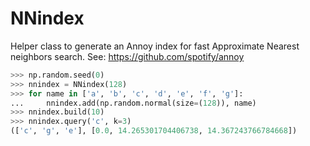 # NNindex


Helper class to generate an Annoy index for fast Approximate Nearest neighbors search.
See: https://github.com/spotify/annoy

```python
>>> np.random.seed(0)
>>> nnindex = NNindex(128)
>>> for name in ['a', 'b', 'c', 'd', 'e', 'f', 'g']:
...     nnindex.add(np.random.normal(size=(128)), name)
>>> nnindex.build(10)
>>> nnindex.query('c', k=3)
(['c', 'g', 'e'], [0.0, 14.265301704406738, 14.367243766784668])
```
